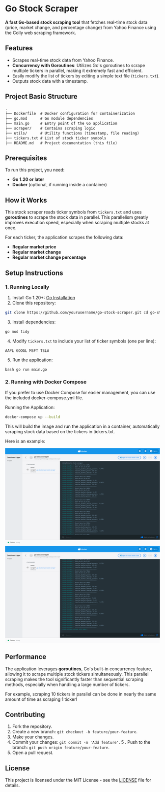 # Go Stock Scraper

**A fast Go-based stock scraping tool** that fetches real-time stock data (price, market change, and percentage change) from Yahoo Finance using the Colly web scraping framework. 

## Features 
- Scrapes real-time stock data from Yahoo Finance. 
- **Concurrency with Goroutines**: Utilizes Go's
goroutines to scrape multiple tickers in parallel, making it extremely fast and efficient. 
- Easily modify the list of tickers by editing a simple text file (`tickers.txt`). 
- Outputs stock data with a timestamp. 

## Project Basic Structure 
``` 
. 
├── Dockerfile  # Docker configuration for containerization 
├── go.mod      # Go module dependencies 
├── main.go     # Entry point of the Go application 
├── scraper/    # Contains scraping logic 
├── utils/      # Utility functions (timestamp, file reading) 
├── tickers.txt # List of stock ticker symbols 
├── README.md   # Project documentation (this file) 
```

## Prerequisites 

To run this project, you need: 
- **Go 1.20 or later** 
- **Docker** (optional, if running inside a container) 

## How it Works 

This stock scraper reads ticker symbols from `tickers.txt` and
uses **goroutines** to scrape the stock data in parallel. This parallelism greatly improves execution speed, especially when scraping multiple stocks at once. 

For each ticker, the application scrapes the following data: 
- **Regular market price** 
- **Regular market change** 
- **Regular market change percentage** 

## Setup Instructions 

### 1. Running Locally 
1. Install Go 1.20+: [Go Installation](https://golang.org/doc/install) 
2. Clone this repository: 
```bash 
git clone https://github.com/yourusername/go-stock-scraper.git cd go-stock-scraper 
``` 
3. Install dependencies:
```bash 
go mod tidy 
``` 
4. Modify `tickers.txt` to include your list of ticker symbols (one per line): 
```
AAPL GOOGL MSFT TSLA 
``` 
5. Run the application: 
```
bash go run main.go 
``` 

### 2. Running with Docker Compose
If you prefer to use Docker Compose for easier management, you can use the included docker-compose.yml file.

Running the Application:
```bash
docker-compose up --build
``` 

This will build the image and run the application in a container, automatically scraping stock data based on the tickers in tickers.txt.

Here is an example: 

![Alt text](media/scraper_docker_1.png)
![Alt text](media/scraper_docker_2.png)

## Performance 
The application leverages **goroutines**, Go's built-in
concurrency feature, allowing it to scrape multiple stock tickers simultaneously. This parallel scraping makes the tool significantly faster than sequential scraping methods, especially when handling a large number of tickers. 

For example, scraping 10 tickers in parallel can be done in nearly the same amount of time as scraping 1 ticker! 

## Contributing 
1. Fork the repository. 
2. Create a new branch: `git checkout -b feature/your-feature`. 
3. Make your changes. 
4. Commit your changes: `git commit -m 'Add feature'`. 5
. Push to the branch: `git push origin feature/your-feature`. 
6. Open a pull request. 

## License 
This project is licensed under the MIT License - see the [LICENSE](LICENSE) file for details.